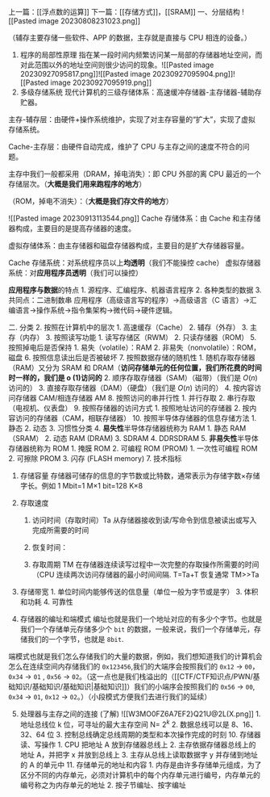 上一篇：[[浮点数的运算]]
下一篇：[[存储方式]]，[[SRAM]]
一、分层结构
![[Pasted image 20230808231023.png]]

（辅存主要存储一些软件、APP 的数据，主存就是直接与 CPU 相连的设备。）

1. 程序的局部性原理
	指在某一段时间内频繁访问某一局部的存储器地址空间，而对此范围以外的地址空间则很少访问的现象。![[Pasted image 20230927095817.png]]![[Pasted image 20230927095904.png]]![[Pasted image 20230927095919.png]]
2. 多级存储系统
现代计算机的三级存储体系：高速缓冲存储器-主存储器-辅助存贮器。

主存-辅存层：由硬件+操作系统维护，实现了对主存容量的“扩大”，实现了虚拟存储系统。

Cache-主存层：由硬件自动完成，维护了 CPU 与主存之间的速度不符合的问题。

主存中我们一般都采用（DRAM，掉电消失）：即 CPU 外部的离 CPU 最近的一个存储层次。（**大概是我们用来跑程序的地方**）

（ROM，掉电不消失）：（**大概是我们存文件的地方**）

![[Pasted image 20230913113544.png]]
Cache 存储体系：由 Cache 和主存储器构成，主要目的是提高存储器的速度。

虚拟存储体系：由主存储器和磁盘存储器构成，主要目的是扩大存储器容量。

Cache 存储系统：对系统程序员以上**均透明**（我们不能操控 cache）
虚拟存储器系统：对**应用程序员透明**（我们可以操控）
	
**应用程序与数据**的特点
	1. 源程序、汇编程序、机器语言程序
	2. 各种类型的数据
	3. 共同点：二进制数串
应用程序（高级语言写的程序）->高级语言（C 语言）->汇编语言->操作系统->指令集架构->微代码->硬件逻辑。

二. 分类
		2. 按照在计算机中的层次
			1. 高速缓存（Cache）
			2. 辅存（外存）
			3. 主存（内存）
		3. 按照读写功能
			1. 读写存储区（RWM）
			2. 只读存储器（ROM）
		5. 按照掉电后是否保持
			1. 易失（volatile）：RAM
			2. 非易失（nonvolatile）：ROM，磁盘
		6. 按照信息读出后是否被破坏
		7. 按照数据存储的随机性
			1. 随机存取存储器（RAM）又分为 SRAM 和 DRAM（**访问存储单元的任何位置，我们所花费的时间时一样的，我们是 o (1)访问的**
			2. 顺序存取存储器（SAM）（磁带）（我们是 $O(n)$ 访问的）
			3. 直接存取存储器（DAM）（硬盘）（我们是 $O(n)$ 访问的）
			4. 按内容访问存储器 CAM/相连存储器 AM 
		8. 按照访问的串并行性
			1. 并行存取
			2. 串行存取（电视机、仪表盘）
		9. 按照存储器的访问方式
			1. 按照地址访问的存储器
			2. 按内容访问的存储器（CAM，相联存储器）
		10. 按照半导体存储器的信息存储方法
			1. 静态
			2. 动态
			3. 习惯性分类
			4. **易失性**半导体存储器统称为 RAM
				1. 静态 RAM（SRAM）
				2. 动态 RAM (DRAM)
				3. SDRAM
				4. DDRSDRAM
			5. **非易失性**半导体存储器统称为 ROM
				1. 掩膜 ROM
				2. 可编程 ROM (PROM)
					1. 一次性可编程 ROM
					2. 可擦除 PROM
					3. 闪存 (FLASH memory)
7. 技术指标
1. 存储容量
	存储器可储存的信息的字节数或比特数，通常表示为存储字数×存储字长。例如 1 Mbit=1 M×1 bit=128 K×8
2. 存取速度
	1. 访问时间（存取时间）Ta
		从存储器接收到读/写命令到信息被读出或写入完成所需要的时间
	2. 恢复时间：
		
	3. 存取周期 TM
		在存储器连续读写过程中一次完整的存取操作所需要的时间（CPU 连续两次访问存储器的最小时间间隔. T=Ta+T 恢复通常 TM>>Ta
3. 存储带宽
		1. 单位时间内能够传送的信息量（单位一般为字节或是字）
		3. 体积和功耗
		4. 可靠性

3. 存储器的编址和端模式
编址也就是我们一个地址对应的有多少个字节。也就是我们一个存储单元存储多少个 `bit` 的数据，一般来说，我们一个存储单元，存储我们的一个字节，也就是 `8bit`.

端模式也就是我们怎么存储我们的大量的数据，例如，我们想知道我们的计算机会怎么在连续空间内存储我们的 `0x123456`,我们的大端序会按照我们的 `0x12` -> `00`，`0x34` -> `01` , `0x56` -> `02`。（这一点也是我们栈溢出的（[[CTF/CTF知识点/PWN/基础知识/基础知识/基础知识|基础知识]]）我们的小端序会按照我们的 `0x56` -> `00`, `0x34` -> `01`, `0x12` -> `02`。）（小段模式方便我们去进行我们的延续）

5. 处理器与主存之间的连接 (了解)
	![[W3MO0FZ6A7EF2}Q21U@2L(X.png]]
		1. 地址总线位 k 位，可寻址的最大主存空间 N= $2^k$
		2. 数据总线可以是 8、16、32、64 位
		3. 控制总线确定总线周期的类型和本次操作完成的时刻
	10. 存储器读、写操作
		1. CPU 把地址 A 放到存储器总线上
		2. 主存依据存储器总线上的地址 A，并把字 x 并放到总线上
		3. 主存从总线上读取数据字 y 并存储到地址的 A 的单元中
	11. 存储单元的地址和内容
		1. 内存是由许多存储单元组成，为了区分不同的内存单元，必须对计算机中的每个内存单元进行编号，内存单元的编号称之为内存单元的地址
		2. 按子节编址、按字编址